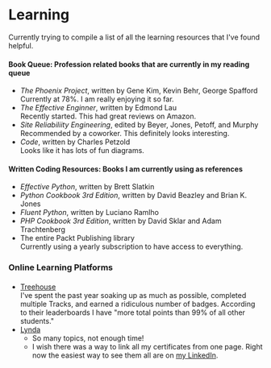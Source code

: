 # Learning
Currently trying to compile a list of all the learning resources that I've found helpful.

#### Book Queue: Profession related books that are currently in my reading queue
* *The Phoenix Project*, written by Gene Kim, Kevin Behr, George Spafford  
   Currently at 78%. I am really enjoying it so far.
* *The Effective Enginner*, written by Edmond Lau  
   Recently started. This had great reviews on Amazon.
* *Site Reliabiliity Engineering*, edited by Beyer, Jones, Petoff, and Murphy  
   Recommended by a coworker. This definitely looks interesting.
* *Code*, written by Charles Petzold  
   Looks like it has lots of fun diagrams.

#### Written Coding Resources: Books I am currently using as references
* *Effective Python*, written by Brett Slatkin
* *Python Cookbook 3rd Edition*, written by David Beazley and Brian K. Jones
* *Fluent Python*, written by Luciano Ramlho
* *PHP Cookbook 3rd Edition*, written by David Sklar and Adam Trachtenberg
* The entire Packt Publishing library  
   Currently using a yearly subscription to have access to everything.

### Online Learning Platforms
#### 
* [Treehouse](https://teamtreehouse.com/atrianwagner)  
   I've spent the past year soaking up as much as possible, completed multiple Tracks, and earned a ridiculous number of badges. According to their leaderboards I have "more total points than 99% of all other students." 
* [Lynda](https://www.lynda.com)  
   * So many topics, not enough time!
   * I wish there was a way to link all my certificates from one page. Right now the easiest way to see them all are on [my LinkedIn](https://www.linkedin.com/in/atrianwagner). 
